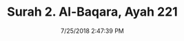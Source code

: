 ---
title       : "Surah 2. Al-Baqara, Ayah 221"
date        : 7/25/2018 2:47:39 PM
draft       : false
type        : "quran"
layout      : "compare"
BookCode    : "CMP"
SurahNumber : "2"
AyahNumber  : "221"
TotalAyah   : "286"
---